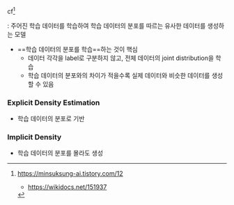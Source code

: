 cf[^0]

: 주어진 학습 데이터를 학습하여 학습 데이터의 분포를 따르는 유사한 데이터를 생성하는 모델

- ==학습 데이터의 분포를 학습==하는 것이 핵심
	- 데이터 각각을 label로 구분하지 않고, 전체 데이터의 joint distribution을 학습
	- 학습 데이터의 분포와의 차이가 적을수록 실제 데이터와 비슷한 데이터를 생성할 수 있음

### Explicit Density Estimation
- 학습 데이터의 분포로 기반


### Implicit Density
- 학습 데이터의 분포를 몰라도 생성



[^0]: https://minsuksung-ai.tistory.com/12
	- https://wikidocs.net/151937
